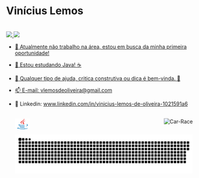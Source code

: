 # Vinícius Lemos <h1>

 <div>
  <a href="https://github.com/VinoLemos">
  <img height="180em" src="https://github-readme-stats.vercel.app/api?username=VinoLemos&show_icons=true&theme=blue-green&include_all_commits=true&count_private=true"/>
  <img height="180em" src="https://github-readme-stats.vercel.app/api/top-langs/?username=VinoLemos&layout=compact&langs_count=7&theme=blue-green"/>
</div>


- 🔭 Atualmente não trabalho na área, estou em busca da minha primeira oportunidade!
- 🌱 Estou estudando Java! ☕
- 🤔 Qualquer tipo de ajuda, critica construtiva ou dica é bem-vinda. 🦉
- 📫 E-mail: vlemosdeoliveira@gmail.com
- 👔 Linkedin: www.linkedin.com/in/vinicius-lemos-de-oliveira-1021591a6
  
  <div style="display: inline_block"><br>
  <img align="center" alt="Vino-Java" height="30" width="40" src="https://github.com/devicons/devicon/blob/master/icons/java/java-original.svg">

  <img align="right" alt="Car-Race" src="https://im5.ezgif.com/tmp/ezgif-5-299601f30256.gif">
    
     ![Snake animation](https://github.com/VinoLemos/VinoLemos/blob/output/github-contribution-grid-snake.svg)
    
</div>

